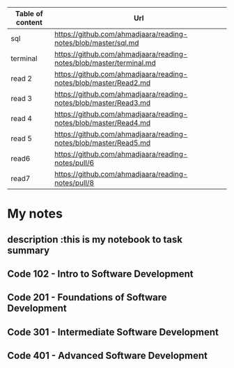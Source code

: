 | Table of content | Url |
| ----------- | ----------- |
| sql |https://github.com/ahmadjaara/reading-notes/blob/master/sql.md |
| terminal | https://github.com/ahmadjaara/reading-notes/blob/master/terminal.md |
| read 2 | https://github.com/ahmadjaara/reading-notes/blob/master/Read2.md |
| read 3 | https://github.com/ahmadjaara/reading-notes/blob/master/Read3.md |
| read 4 | https://github.com/ahmadjaara/reading-notes/blob/master/Read4.md |
|read 5|https://github.com/ahmadjaara/reading-notes/blob/master/Read5.md|
|read6|https://github.com/ahmadjaara/reading-notes/pull/6|
|read7|https://github.com/ahmadjaara/reading-notes/pull/8|
# My notes 
## description :this is my notebook to task summary 

##  Code 102 - Intro to Software Development

##  Code 201 - Foundations of Software Development

##  Code 301 - Intermediate Software Development

##  Code 401 - Advanced Software Development